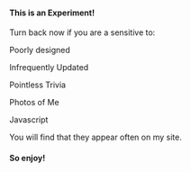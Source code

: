 #### This is an Experiment!

Turn back now if you are a sensitive to:  

Poorly designed

Infrequently Updated

Pointless Trivia

Photos of Me

Javascript

You will find that they appear often on my site.

#### So enjoy!
